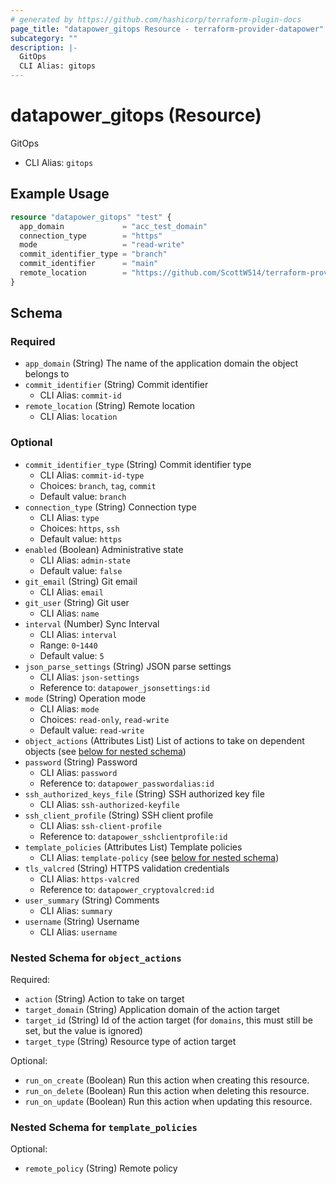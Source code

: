 ```yaml
---
# generated by https://github.com/hashicorp/terraform-plugin-docs
page_title: "datapower_gitops Resource - terraform-provider-datapower"
subcategory: ""
description: |-
  GitOps
  CLI Alias: gitops
---
```


# datapower_gitops (Resource)

GitOps
  - CLI Alias: `gitops`

## Example Usage

```terraform
resource "datapower_gitops" "test" {
  app_domain             = "acc_test_domain"
  connection_type        = "https"
  mode                   = "read-write"
  commit_identifier_type = "branch"
  commit_identifier      = "main"
  remote_location        = "https://github.com/ScottW514/terraform-provider-datapower"
}
```

<!-- schema generated by tfplugindocs -->
## Schema

### Required

- `app_domain` (String) The name of the application domain the object belongs to
- `commit_identifier` (String) Commit identifier
  - CLI Alias: `commit-id`
- `remote_location` (String) Remote location
  - CLI Alias: `location`

### Optional

- `commit_identifier_type` (String) Commit identifier type
  - CLI Alias: `commit-id-type`
  - Choices: `branch`, `tag`, `commit`
  - Default value: `branch`
- `connection_type` (String) Connection type
  - CLI Alias: `type`
  - Choices: `https`, `ssh`
  - Default value: `https`
- `enabled` (Boolean) Administrative state
  - CLI Alias: `admin-state`
  - Default value: `false`
- `git_email` (String) Git email
  - CLI Alias: `email`
- `git_user` (String) Git user
  - CLI Alias: `name`
- `interval` (Number) Sync Interval
  - CLI Alias: `interval`
  - Range: `0`-`1440`
  - Default value: `5`
- `json_parse_settings` (String) JSON parse settings
  - CLI Alias: `json-settings`
  - Reference to: `datapower_jsonsettings:id`
- `mode` (String) Operation mode
  - CLI Alias: `mode`
  - Choices: `read-only`, `read-write`
  - Default value: `read-write`
- `object_actions` (Attributes List) List of actions to take on dependent objects (see [below for nested schema](#nestedatt--object_actions))
- `password` (String) Password
  - CLI Alias: `password`
  - Reference to: `datapower_passwordalias:id`
- `ssh_authorized_keys_file` (String) SSH authorized key file
  - CLI Alias: `ssh-authorized-keyfile`
- `ssh_client_profile` (String) SSH client profile
  - CLI Alias: `ssh-client-profile`
  - Reference to: `datapower_sshclientprofile:id`
- `template_policies` (Attributes List) Template policies
  - CLI Alias: `template-policy` (see [below for nested schema](#nestedatt--template_policies))
- `tls_valcred` (String) HTTPS validation credentials
  - CLI Alias: `https-valcred`
  - Reference to: `datapower_cryptovalcred:id`
- `user_summary` (String) Comments
  - CLI Alias: `summary`
- `username` (String) Username
  - CLI Alias: `username`

<a id="nestedatt--object_actions"></a>
### Nested Schema for `object_actions`

Required:

- `action` (String) Action to take on target
- `target_domain` (String) Application domain of the action target
- `target_id` (String) Id of the action target (for `domains`, this must still be set, but the value is ignored)
- `target_type` (String) Resource type of action target

Optional:

- `run_on_create` (Boolean) Run this action when creating this resource.
- `run_on_delete` (Boolean) Run this action when deleting this resource.
- `run_on_update` (Boolean) Run this action when updating this resource.


<a id="nestedatt--template_policies"></a>
### Nested Schema for `template_policies`

Optional:

- `remote_policy` (String) Remote policy
